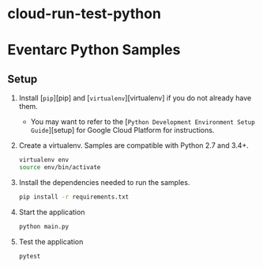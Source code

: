 # cloud-run-test-python

# Eventarc Python Samples


## Setup

1. Install [`pip`][pip] and [`virtualenv`][virtualenv] if you do not already have them.

    - You may want to refer to the [`Python Development Environment Setup Guide`][setup] for Google Cloud Platform for instructions.   

1. Create a virtualenv. Samples are compatible with Python 2.7 and 3.4+.

    ```sh
    virtualenv env
    source env/bin/activate
    ```

1. Install the dependencies needed to run the samples.

    ```sh
    pip install -r requirements.txt
    ```

1. Start the application

    ```sh
    python main.py
    ```

1. Test the application 

    ```sh
    pytest
    ```